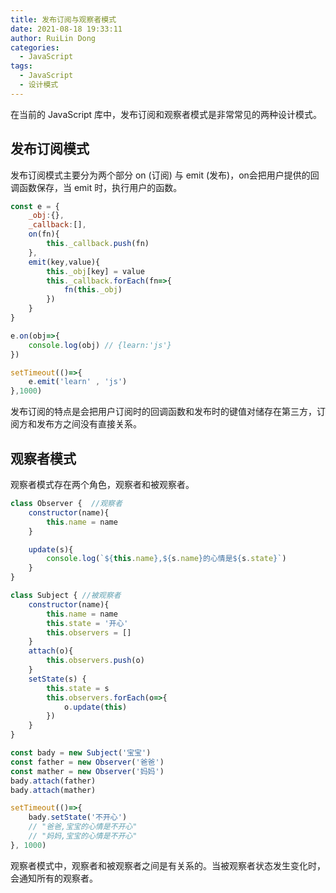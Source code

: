 ```yaml
---
title: 发布订阅与观察者模式
date: 2021-08-18 19:33:11
author: RuiLin Dong
categories: 
  - JavaScript
tags: 
  - JavaScript
  - 设计模式
---
```

在当前的 JavaScript 库中，发布订阅和观察者模式是非常常见的两种设计模式。

## 发布订阅模式
发布订阅模式主要分为两个部分 on (订阅) 与 emit (发布)，on会把用户提供的回调函数保存，当 emit 时，执行用户的函数。

```js
const e = {
    _obj:{},
    _callback:[],
    on(fn){
        this._callback.push(fn)
    },
    emit(key,value){
        this._obj[key] = value
        this._callback.forEach(fn=>{
            fn(this._obj)
        })
    }
}

e.on(obj=>{
    console.log(obj) // {learn:'js'}
})

setTimeout(()=>{
    e.emit('learn' , 'js')
},1000)
```

发布订阅的特点是会把用户订阅时的回调函数和发布时的键值对储存在第三方，订阅方和发布方之间没有直接关系。

## 观察者模式


观察者模式存在两个角色，观察者和被观察者。

```js
class Observer {  //观察者
    constructor(name){
        this.name = name
    }

    update(s){
        console.log(`${this.name},${s.name}的心情是${s.state}`)
    }
}

class Subject { //被观察者
    constructor(name){
        this.name = name
        this.state = '开心'
        this.observers = []
    }
    attach(o){
        this.observers.push(o)
    }
    setState(s) {
        this.state = s
        this.observers.forEach(o=>{
            o.update(this)
        })
    }
}

const bady = new Subject('宝宝')
const father = new Observer('爸爸')
const mather = new Observer('妈妈')
bady.attach(father)
bady.attach(mather)

setTimeout(()=>{
    bady.setState('不开心')
    // "爸爸,宝宝的心情是不开心"
    // "妈妈,宝宝的心情是不开心"
}, 1000)

```

观察者模式中，观察者和被观察者之间是有关系的。当被观察者状态发生变化时，会通知所有的观察者。
